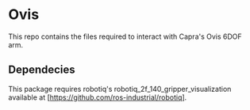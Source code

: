 # Ovis

This repo contains the files required to interact with Capra's Ovis 6DOF arm.

## Dependecies
This package requires robotiq's robotiq_2f_140_gripper_visualization available at [https://github.com/ros-industrial/robotiq].
